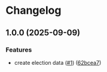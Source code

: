 # Changelog

## 1.0.0 (2025-09-09)


### Features

* create election data ([#1](https://github.com/hhanh00/zcv/issues/1)) ([62bcea7](https://github.com/hhanh00/zcv/commit/62bcea7e5a060b555ae339beb7d89bdfd06286b7))
